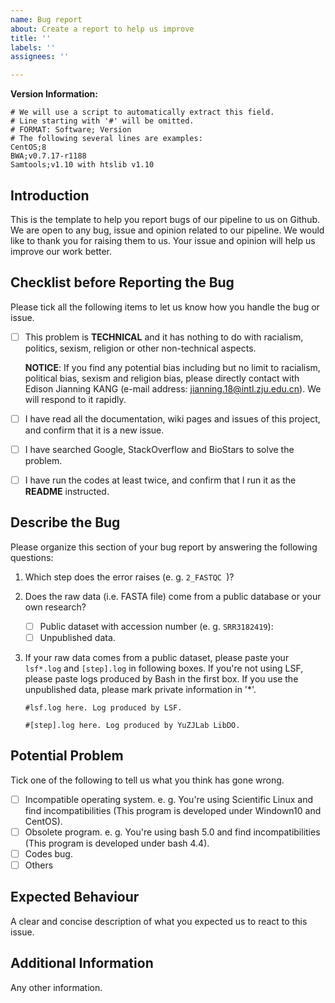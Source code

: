 ```yaml
---
name: Bug report
about: Create a report to help us improve
title: ''
labels: ''
assignees: ''

---
```


**Version Information:**

```Version
# We will use a script to automatically extract this field.
# Line starting with '#' will be omitted.
# FORMAT: Software; Version
# The following several lines are examples:
CentOS;8
BWA;v0.7.17-r1188
Samtools;v1.10 with htslib v1.10
```

## Introduction

This is the template to help you report bugs of our pipeline to us on Github. We are open to any bug, issue and opinion related to our pipeline. We would like to thank you for raising them to us. Your issue and opinion will help us improve our work better.

## Checklist before Reporting the Bug

Please tick all the following items to let us know how you handle the bug or issue.

- [ ] This problem is **TECHNICAL** and it has nothing to do with racialism, politics, sexism, religion or other non-technical aspects.

    **NOTICE**: If you find any potential bias including but no limit to racialism, political bias, sexism and religion bias, please directly contact with Edison Jianning KANG (e-mail address: jianning.18@intl.zju.edu.cn). We will respond to it rapidly.

- [ ] I have read all the documentation, wiki pages and issues of this project, and confirm that it is a new issue.
- [ ] I have searched Google, StackOverflow and BioStars to solve the problem.
- [ ] I have run the codes at least twice, and confirm that I run it as the **README** instructed.

## Describe the Bug

Please organize this section of your bug report by answering the following questions:

1. Which step does the error raises (e. g. `2_FASTQC `)?
2. Does the raw data (i.e. FASTA file) come from a public database or your own research? 
    - [ ] Public dataset with accession number (e. g. `SRR3182419`):
    - [ ] Unpublished data.

3. If your raw data comes from a public dataset, please paste your `lsf*.log` and `[step].log` in following boxes. If you're not using LSF, please paste logs produced by Bash in the first box. If you use the unpublished data, please mark private information in '\*'.

   ```lsf.log
   #lsf.log here. Log produced by LSF.
   ```

   ```[step].log
   #[step].log here. Log produced by YuZJLab LibDO.
   ```

## Potential Problem

Tick one of the following to tell us what you think has gone wrong.

- [ ] Incompatible operating system. e. g. You're using Scientific Linux and find incompatibilities (This program is developed under Windown10 and CentOS).
- [ ] Obsolete program. e. g. You're using bash 5.0 and find incompatibilities (This program is developed under bash 4.4).
- [ ] Codes bug.
- [ ] Others

## Expected Behaviour

A clear and concise description of what you expected us to react to this issue.

## Additional Information

Any other information. 
